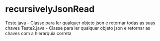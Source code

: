 # recursivelyJsonRead

Teste.java - Classe para ler qualquer objeto json e retornar todas as suas chaves
Teste2.java - Classe para ler qualquer objeto json e retornar as chaves com a hierarquia correta
